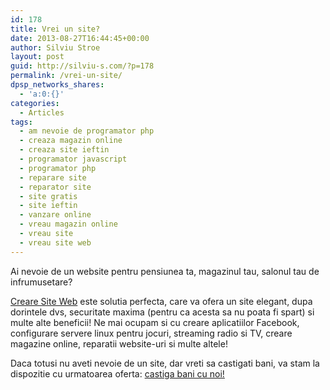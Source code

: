 ```yaml
---
id: 178
title: Vrei un site?
date: 2013-08-27T16:44:45+00:00
author: Silviu Stroe
layout: post
guid: http://silviu-s.com/?p=178
permalink: /vrei-un-site/
dpsp_networks_shares:
  - 'a:0:{}'
categories:
  - Articles
tags:
  - am nevoie de programator php
  - creaza magazin online
  - creaza site ieftin
  - programator javascript
  - programator php
  - reparare site
  - reparator site
  - site gratis
  - site ieftin
  - vanzare online
  - vreau magazin online
  - vreau site
  - vreau site web
---
```

Ai nevoie de un website pentru pensiunea ta, magazinul tau, salonul tau de infrumusetare?
  
<a title="Creaza site web" href="http://creare-site-web.info" target="_blank">Creare Site Web</a> este solutia perfecta, care va ofera un site elegant, dupa dorintele dvs, securitate maxima (pentru ca acesta sa nu poata fi spart) si multe alte beneficii! Ne mai ocupam si cu creare aplicatiilor Facebook, configurare servere linux pentru jocuri, streaming radio si TV, creare magazine online, reparatii website-uri si multe altele!
  
Daca totusi nu aveti nevoie de un site, dar vreti sa castigati bani, va stam la dispozitie cu urmatoarea oferta: <a title="castiga bani" href="http://creare-site-web.info/#castiga-bani" target="_blank">castiga bani cu noi!</a>
